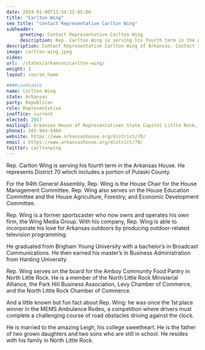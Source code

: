 ```yaml
---
date: 2024-01-08T11:54:12-05:00
title: "Carlton Wing"
seo_title: "contact Representative Carlton Wing"
subheader:
     greeting: Contact Representative Carlton Wing
     description: Rep. Carlton Wing is serving his fourth term in the Arkansas House. He represents District 70 which includes a portion of Pulaski County. For the 94th General Assembly, Rep. Wing is the House Chair for the House Management Committee.
description: Contact Representative Carlton Wing of Arkansas. Contact information for Carlton Wing includes email address, phone number, and mailing address.
image: carlton-wing.jpeg
video:
url:  /states/arkansas/carlton-wing/
weight: 1
layout: course_home

####candidate
name: Carlton Wing
state: Arkansas
party: Republican
role: Representative
inoffice: current
elected: 2017
mailing1: Arkansas House of Representatives State Capitol Little Rock, AR 72201
phone1: 501-944-9464
website: https://www.arkansashouse.org/district/70/
email : https://www.arkansashouse.org/district/70/
twitter: carltonwing
---
```


Rep. Carlton Wing is serving his fourth term in the Arkansas House. He represents District 70 which includes a portion of Pulaski County.

For the 94th General Assembly, Rep. Wing is the House Chair for the House Management Committee. Rep. Wing also serves on the House Education Committee and the House Agriculture, Forestry, and Economic Development Committee.

Rep. Wing is a former sportscaster who now owns and operates his own firm, the Wing Media Group. With his company, Rep. Wing is able to incorporate his love for Arkansas outdoors by producing outdoor-related television programming.

He graduated from Brigham Young University with a bachelor’s in Broadcast Communications. He then earned his master’s in Business Administration from Harding University.

Rep. Wing serves on the board for the Amboy Community Food Pantry in North Little Rock. He is a member of the North Little Rock Ministerial Alliance, the Park Hill Business Association, Levy Chamber of Commerce, and the North Little Rock Chamber of Commerce.

And a little known but fun fact about Rep. Wing: he was once the 1st place winner in the MEMS Ambulance Rodeo, a competition where drivers must complete a challenging course of road obstacles driving against the clock.

He is married to the amazing Leigh, his college sweetheart. He is the father of two grown daughters and two sons who are still in school. He resides with his family in North Little Rock.
